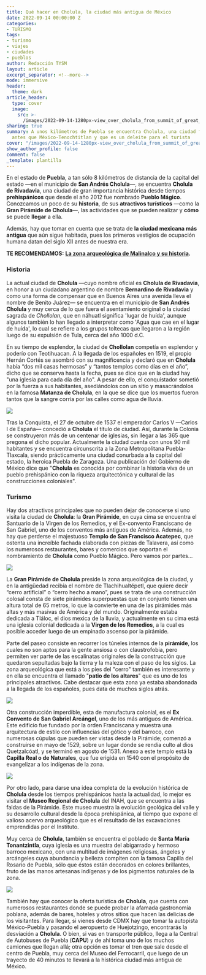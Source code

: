 ```yaml
---
title: Qué hacer en Cholula, la ciudad más antigua de México
date: 2022-09-14 00:00:00 Z
categories:
- TURISMO
tags:
- turismo
- viajes
- ciudades
- pueblos
author: Redacción TYSM
layout: article
excerpt_separator: <!--more-->
mode: immersive
header:
  theme: dark
article_header:
  type: cover
  image:
    src: >-
      /images/2022-09-14-1280px-view_over_cholula_from_summit_of_great_pyramid_-_cholula_-_puebla_-_mexico_-14924947814.jpeg
sharing: true
summary: A unos kilómetros de Puebla se encuentra Cholula, una ciudad fundada incluso
  antes que México-Tenochtitlan y que es un deleite para el turista
cover: "/images/2022-09-14-1280px-view_over_cholula_from_summit_of_great_pyramid_-_cholula_-_puebla_-_mexico_-14924947814.jpeg"
show_author_profile: false
comment: false
_template: plantilla
---
```







En el estado de **Puebla**, a tan sólo 8 kilómetros de distancia de la capital del estado —en el municipio de **San Andrés Cholula**—, se encuentra **Cholula de Rivadavia**, una ciudad de gran importancia histórica desde tiempos **prehispánicos** que desde el año 2012 fue nombrado **Pueblo Mágico**. Conozcamos un poco de su **historia**, de sus **atractivos turísticos** —como la **Gran Pirámide de Cholula**—, las actividades que se pueden realizar y **cómo** se puede **llegar** a ella.

Además, hay que tomar en cuenta que se trata de **la ciudad mexicana más antigua** que aún sigue habitada, pues los primeros vestigios de ocupación humana datan del siglo XII antes de nuestra era.

**TE RECOMENDAMOS:** [**La zona arqueológica de Malinalco y su historia**](https://blog.tonoysumariachi.com/turismo/2022/04/20/la-zona-arqueologica-de-malinalco-y-su-historia.html)**.**

### Historia

La actual ciudad de **Cholula** —cuyo nombre oficial es **Cholula de Rivadavia**, en honor a un ciudadano argentino de nombre **Bernardino de Rivadavia** y como una forma de compensar que en Buenos Aires una avenida lleva el nombre de Benito Juárez— se encuentra en el municipio de **San Andrés Cholula** y muy cerca de lo que fuera el asentamiento original o la ciudad sagrada de _Chollolan_, que en náhuatl significa 'lugar de huída', aunque algunos también lo han llegado a interpretar como 'Agua que cae en el lugar de huida', lo cual se refiere a los grupos toltecas que llegaron a la región luego de su expulsión de Tula, cerca del año 1000 d.C.

En su tiempo de esplendor, la ciudad de **Chollolan** competía en esplendor y poderío con Teotihuacan. A la llegada de los españoles en 1519, el propio Hernán Cortés se asombró con su magnificencia y declaró que en **Cholula** había “dos mil casas hermosas” y “tantos templos como días en el año”, dicho que se conserva hasta la fecha, pues se dice que en la ciudad hay "una iglesia para cada día del año". A pesar de ello, el conquistador sometió por la fuerza a sus habitantes, asediándolos con un sitio y masacrándolos en la famosa **Matanza de Cholula**, en la que se dice que los muertos fueron tantos que la sangre corría por las calles como agua de lluvia.

![](https://upload.wikimedia.org/wikipedia/commons/9/99/Matanza_de_Cholula_por_conquistadores_espa%C3%B1oles_Lienzo_de_Tlaxcala.jpg)

Tras la Conquista, el 27 de octubre de 1537 el emperador Carlos V —Carlos I de España— concedió a **Cholula** el título de ciudad. Así, durante la Colonia se construyeron más de un centenar de iglesias, sin llegar a las 365 que pregona el dicho popular. Actualmente la ciudad cuenta con unos 90 mil habitantes y se encuentra circunscrita a la Zona Metropolitana Puebla-Tlaxcala, siendo prácticamente una ciudad conurbada a la capital del estado, la heroica Puebla de Zaragoza. Una publicación del Gobierno de México dice que "**Cholula** es conocida por combinar la historia viva de un pueblo prehispánico con la riqueza arquitectónica y cultural de las construcciones coloniales".

### Turismo

Hay dos atractivos principales que no pueden dejar de conocerse si uno visita la ciudad de **Cholula**: la **Gran Pirámide**, en cuya cima se encuentra el Santuario de la Virgen de los Remedios, y el Ex-convento Franciscano de San Gabriel, uno de los conventos más antiguos de América. Además, no hay que perderse el majestuoso **Templo de San Francisco Acatepec**, que ostenta una increíble fachada elaborada con piezas de Talavera, así como los numerosos restaurantes, bares y comercios que soportan el nombramiento de **Cholula** como Pueblo Mágico. Pero vamos por partes…

![](https://upload.wikimedia.org/wikipedia/commons/thumb/a/a7/Gran_Pir%C3%A1mide_de_Cholula%2C_Puebla%2C_M%C3%A9xico%2C_2013-10-12%2C_DD_04.JPG/1024px-Gran_Pir%C3%A1mide_de_Cholula%2C_Puebla%2C_M%C3%A9xico%2C_2013-10-12%2C_DD_04.JPG)

La **Gran Pirámide de Cholula** preside la zona arqueológica de la ciudad, y en la antigüedad recibía el nombre de Tlachihualtépetl, que quiere decir “cerro artificial” o “cerro hecho a mano”, pues se trata de una construcción colosal consta de siete pirámides superpuestas que en conjunto tienen una altura total de 65 metros, lo que la convierte en una de las pirámides más altas y más masivas de América y del mundo. Originalmente estaba dedicada a Tláloc, el dios mexica de la lluvia, y actualmente en su cima está una iglesia colonial dedicada a la **Virgen de los Remedios**, a la cual es posible acceder luego de un empinado ascenso por la pirámide.

Parte del paseo consiste en recorrer los túneles internos de la **pirámide**, los cuales no son aptos para la gente ansiosa o con claustrofobia, pero permiten ver parte de las escalinatas originales de la construcción que quedaron sepultadas bajo la tierra y la maleza con el paso de los siglos. La zona arqueológica que está a los pies del "cerro" también es interesante y en ella se encuentra el llamado "**patio de los altares**" que es uno de los principales atractivos. Cabe destacar que esta zona ya estaba abandonada a la llegada de los españoles, pues data de muchos siglos atrás.

![](https://upload.wikimedia.org/wikipedia/commons/thumb/4/4a/Ex-Convento_de_San_Gabriel_-_Cholula_-_Mexico_%2825129760488%29.jpg/1024px-Ex-Convento_de_San_Gabriel_-_Cholula_-_Mexico_%2825129760488%29.jpg)

Otra construcción imperdible, esta de manufactura colonial, es el **Ex Convento de San Gabriel Arcángel**, uno de los más antiguos de América. Este edificio fue fundado por la orden Franciscana y muestra una arquitectura de estilo con influencias del gótico y del barroco, con numerosas cúpulas que pueden ser vistas desde la Pirámide; comenzó a construirse en mayo de 1529, sobre un lugar donde se rendía culto al dios Quetzalcóatl, y se terminó en agosto de 1531. Anexo a este templo está la **Capilla Real o de Naturales**, que fue erigida en 1540 con el propósito de evangelizar a los indígenas de la zona.

![](https://upload.wikimedia.org/wikipedia/commons/thumb/3/33/2CenterfromNorthLeftCapillaReal.JPG/1024px-2CenterfromNorthLeftCapillaReal.JPG)

Por otro lado, para darse una idea completa de la evolución histórica de **Cholula** desde los tiempos prehispánicos hasta la actualidad, lo mejor es visitar el **Museo Regional de Cholula** del INAH, que se encuentra a las faldas de la Pirámide. Este museo muestra la evolución geológica del valle y su desarrollo cultural desde la época prehispánica, al tiempo que expone el valioso acervo arqueológico que es el resultado de las excavaciones emprendidas por el Instituto.

Muy cerca de **Cholula**, también se encuentra el poblado de **Santa María Tonantzintla**, cuya iglesia es una muestra del abigarrado y hermoso barroco mexicano, con una multitud de imágenes religiosas, ángeles y arcángeles cuya abundancia y belleza compiten con la famosa Capilla del Rosario de Puebla, sólo que éstos están decorados en colores brillantes, fruto de las manos artesanas indígenas y de los pigmentos naturales de la zona.

![](https://upload.wikimedia.org/wikipedia/commons/e/ed/Santa_Mar%C3%ADa_Tonantzintla%2C_altar_principal._00416.jpg)

También hay que conocer la oferta turística de **Cholula**, que cuenta con numerosos restaurantes donde se puede probar la afamada gastronomía poblana, además de bares, hoteles y otros sitios que hacen las delicias de los visitantes. Para llegar, si vienes desde CDMX hay que tomar la autopista México-Puebla y pasando el aeropuerto de Huejotzingo, encontrarás la desviación a **Cholula**. O bien, si vas en transporte público, llega a la Central de Autobuses de Puebla (**CAPU**) y de ahí toma uno de los muchos camiones que llegan allá; otra opción es tomar el tren que sale desde el centro de Puebla, muy cerca del Museo del Ferrocarril, que luego de un trayecto de 40 minutos te llevará a la histórica ciudad más antigua de México.
